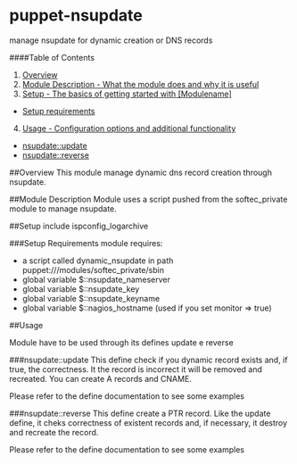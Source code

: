 puppet-nsupdate
===============

manage nsupdate for dynamic creation or DNS records

####Table of Contents

1. [Overview](#overview)
2. [Module Description - What the module does and why it is useful](#module-description)
3. [Setup - The basics of getting started with [Modulename]](#setup)
 * [Setup requirements](#setup-requirements)
4. [Usage - Configuration options and additional functionality](#usage)
 * [nsupdate::update](nsupdate::update)
 * [nsupdate::reverse](nsupdate::reverse)

##Overview
This module manage dynamic dns record creation through nsupdate.

##Module Description
Module uses a script pushed from the softec\_private module to manage nsupdate.

##Setup
    include ispconfig_logarchive

###Setup Requirements
module requires:
 * a script called dynamic\_nsupdate in path puppet:///modules/softec\_private/sbin
 * global variable $::nsupdate\_nameserver
 * global variable $::nsupdate\_key
 * global variable $::nsupdate\_keyname
 * global variable $::nagios\_hostname (used if you set monitor => true)


##Usage

Module have to be used through its defines update e reverse

###nsupdate::update
This define check if you dynamic record exists and, if true, the correctness. It the record is incorrect it will be removed and recreated. You can create A records and CNAME.

Please refer to the define documentation to see some examples

###nsupdate::reverse
This define create a PTR record. Like the update define, it cheks correctness of existent records and, if necessary, it destroy and recreate the record.

Please refer to the define documentation to see some examples
